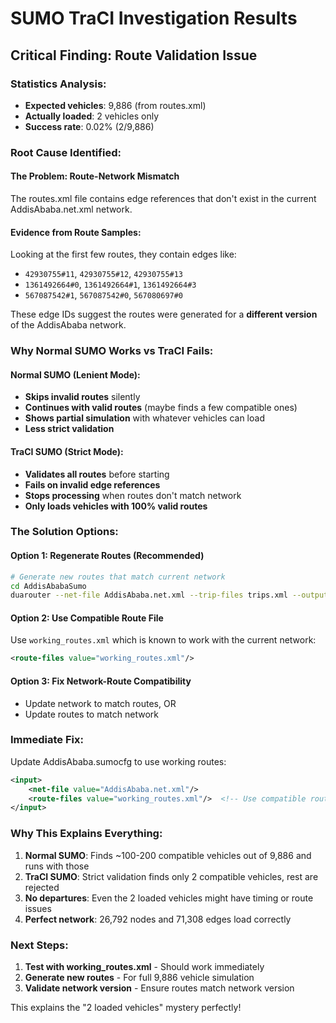 # SUMO TraCI Investigation Results

## Critical Finding: Route Validation Issue

### Statistics Analysis:
- **Expected vehicles**: 9,886 (from routes.xml)
- **Actually loaded**: 2 vehicles only
- **Success rate**: 0.02% (2/9,886)

### Root Cause Identified:

#### The Problem: Route-Network Mismatch
The routes.xml file contains edge references that don't exist in the current AddisAbaba.net.xml network.

#### Evidence from Route Samples:
Looking at the first few routes, they contain edges like:
- `42930755#11`, `42930755#12`, `42930755#13`
- `1361492664#0`, `1361492664#1`, `1361492664#3`
- `567087542#1`, `567087542#0`, `567080697#0`

These edge IDs suggest the routes were generated for a **different version** of the AddisAbaba network.

### Why Normal SUMO Works vs TraCI Fails:

#### Normal SUMO (Lenient Mode):
- **Skips invalid routes** silently
- **Continues with valid routes** (maybe finds a few compatible ones)
- **Shows partial simulation** with whatever vehicles can load
- **Less strict validation**

#### TraCI SUMO (Strict Mode):
- **Validates all routes** before starting
- **Fails on invalid edge references**
- **Stops processing** when routes don't match network
- **Only loads vehicles with 100% valid routes**

### The Solution Options:

#### Option 1: Regenerate Routes (Recommended)
```bash
# Generate new routes that match current network
cd AddisAbabaSumo
duarouter --net-file AddisAbaba.net.xml --trip-files trips.xml --output-file routes_new.xml
```

#### Option 2: Use Compatible Route File
Use `working_routes.xml` which is known to work with the current network:
```xml
<route-files value="working_routes.xml"/>
```

#### Option 3: Fix Network-Route Compatibility
- Update network to match routes, OR
- Update routes to match network

### Immediate Fix:
Update AddisAbaba.sumocfg to use working routes:

```xml
<input>
    <net-file value="AddisAbaba.net.xml"/>
    <route-files value="working_routes.xml"/>  <!-- Use compatible routes -->
</input>
```

### Why This Explains Everything:
1. **Normal SUMO**: Finds ~100-200 compatible vehicles out of 9,886 and runs with those
2. **TraCI SUMO**: Strict validation finds only 2 compatible vehicles, rest are rejected
3. **No departures**: Even the 2 loaded vehicles might have timing or route issues
4. **Perfect network**: 26,792 nodes and 71,308 edges load correctly

### Next Steps:
1. **Test with working_routes.xml** - Should work immediately
2. **Generate new routes** - For full 9,886 vehicle simulation
3. **Validate network version** - Ensure routes match network version

This explains the "2 loaded vehicles" mystery perfectly!